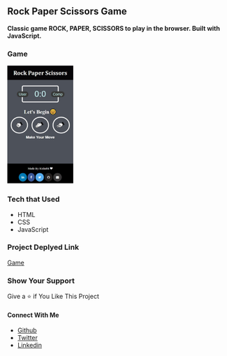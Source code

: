 ## Rock Paper Scissors Game
**Classic game ROCK, PAPER, SCISSORS to play in the browser. Built with JavaScript.**
<div>
<h3 >Game </h3>
<img  src="image/game.jpg" alt="DesktopView" width = "30%">
<div>

### Tech that Used
* HTML
* CSS
* JavaScript
### Project Deplyed Link
<a href="https://rishabhrathore055.github.io/Rock_Paper_Scissors/" target="_blank">Game</a>

### Show Your Support
Give a ⭐ if You Like This Project

#### Connect With Me
* [Github](https://github.com/rishabhrathore055)
* [Twitter](https://twitter.com/rishabh_055)
* [Linkedin](https://www.linkedin.com/in/rishabhrathore)

